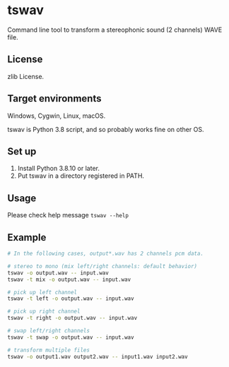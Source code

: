 tswav
=====

Command line tool to transform a stereophonic sound (2 channels) WAVE file.

License
-------

zlib License.

Target environments
-------------------

Windows, Cygwin, Linux, macOS.

tswav is Python 3.8 script, and so probably works fine on other OS.

Set up
------

1. Install Python 3.8.10 or later.
2. Put tswav in a directory registered in PATH.

Usage
-----

Please check help message `tswav --help`

Example
-------

```sh
# In the following cases, output*.wav has 2 channels pcm data.

# stereo to mono (mix left/right channels: default behavior)
tswav -o output.wav -- input.wav
tswav -t mix -o output.wav -- input.wav

# pick up left channel
tswav -t left -o output.wav -- input.wav

# pick up right channel
tswav -t right -o output.wav -- input.wav

# swap left/right channels
tswav -t swap -o output.wav -- input.wav

# transform multiple files
tswav -o output1.wav output2.wav -- input1.wav input2.wav
```
